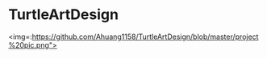# TurtleArtDesign
<img=:https://github.com/Ahuang1158/TurtleArtDesign/blob/master/project%20pic.png">
